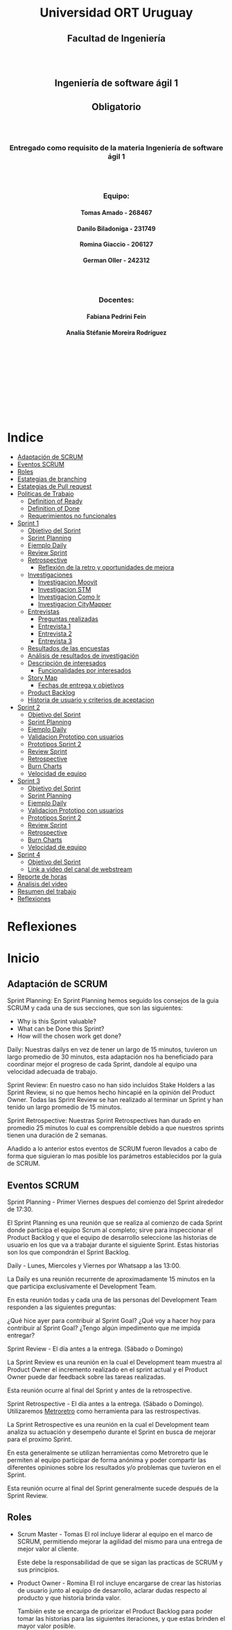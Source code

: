 <div style="text-align:center;padding:10rem 0 10rem;">
    <h1 style="border:none">Universidad ORT Uruguay</h1>
    <h2 style="border:none">Facultad de Ingeniería</h2>
    <div style="padding:1rem"></div>
    <h2 style="border:none">Ingeniería de software ágil 1</h2>
    <h2 style="border:none">Obligatorio</h2>
    <div style="padding:1rem"></div>
    <h3 style="border:none">Entregado como requisito de la materia Ingeniería de software ágil 1</h3>
    <div style="padding:1rem"></div>
    <h3 style="border:none">Equipo:</h3>
    <h4 style="border:none">Tomas Amado - 268467</h4>
    <h4 style="border:none">Danilo Biladoniga - 231749</h4>
    <h4 style="border:none">Romina Giaccio - 206127</h4>
    <h4 style="border:none">German Oller - 242312</h4>
    <div style="padding:1rem"></div>
    <h3 style="border:none;">Docentes:</h3>
    <h4 style="border:none;">Fabiana Pedrini Fein</h4>
    <h4 style="border:none;">Analía Stéfanie Moreira Rodríguez</h4>
</div>

# Indice

* [Adaptación de SCRUM](#adaptación-de-scrum)
* [Eventos SCRUM](#eventos-scrum)
* [Roles](#roles)
* [Estategias de branching](#estategias-de-branching)
* [Estategias de Pull request](#estategias-de-pull-request)
* [Politicas de Trabajo](#politicas-de-trabajo)
  * [Definition of Ready](#definition-of-ready)
  * [Definition of Done](#definition-of-done)
  * [Requerimientos no funcionales](#requerimientos-no-funcionales)
* [Sprint 1](#sprint-1)
  * [Objetivo del Sprint](#objetivo-del-sprint-1)
  * [Sprint Planning](#planning-sprint-1)
  * [Ejemplo Daily](#ejemplo-daily-sprint-1)
  * [Review Sprint](#review-sprint-1)
  * [Retrospective](#retrospective-sprint-1)
    * [Reflexión de la retro y oportunidades de mejora](#reflexión-de-la-retro-y-oportunidades-de-mejora)
  * [Investigaciones](#investigaciones)
    * [Investigacion Moovit](#investigacion-moovit)
    * [Investigacion STM](#investigacion-stm)
    * [Investigacion Como Ir](#investigacion-como-ir)
    * [Investigacion CityMapper](#investigacion-citymapper)
  * [Entrevistas](#entrevistas)
    * [Preguntas realizadas](#preguntas-realizadas)
    * [Entrevista 1](#entrevista-1)
    * [Entrevista 2](#entrevista-2)
    * [Entrevista 3](#entrevista-3)
  * [Resultados de las encuestas](#resultados-de-las-encuestas)
  * [Análisis de resultados de investigación](#análisis-de-resultados-de-investigación)
  * [Descripción de interesados](#descripción-de-interesados)
    * [Funcionalidades por interesados](#funcionalidad-por-interesado)
  * [Story Map](#story-map-sprint-1)
    * [Fechas de entrega y objetivos](#fechas-de-entrega-y-objetivos)
  * [Product Backlog](#product-backlog)
  * [Historia de usuario y criterios de aceptacion](#historia-de-usuario-y-criterios-de-aceptacion)
* [Sprint 2](#sprint-2)
  * [Objetivo del Sprint](#objetivo-del-sprint-2)
  * [Sprint Planning](#planning-sprint-2)
  * [Ejemplo Daily](#ejemplo-daily-sprint-2)
  * [Validacion Prototipo con usuarios](#validacion-prototipo-con-usuarios)
  * [Prototipos Sprint 2](#prototipos-sprint-2)
  * [Review Sprint](#review-sprint-2)
  * [Retrospective](#retrospective-sprint-2)
  * [Burn Charts](#burn-charts)
  * [Velocidad de equipo](#velocidad-de-equipo)
* [Sprint 3](#sprint-3)
  * [Objetivo del Sprint](#objetivo-del-sprint-3)
  * [Sprint Planning](#planning-sprint-3)
  * [Ejemplo Daily](#ejemplo-daily-sprint-3)
  * [Validacion Prototipo con usuarios](#validacion-prototipo-con-usuarios-sprint-3)
  * [Prototipos Sprint 2](#prototipos-sprint-3)
  * [Review Sprint](#review-sprint-3)
  * [Retrospective](#retrospective-sprint-3)
  * [Burn Charts](#burn-charts-sprint-3)
  * [Velocidad de equipo](#velocidad-de-equipo-sprint-3)
* [Sprint 4](#sprint-4)
  * [Objetivo del Sprint](#objetivo-del-sprint-4)
  * [Link a video del canal de webstream](#link-a-video-del-canal-de-webstream)
* [Reporte de horas](#reporte-de-horas)
* [Analisis del video](#analisis-del-video)
* [Resumen del trabajo](#resumen-del-trabajo)
* [Reflexiones](#reflexiones)


# Reflexiones 

# Inicio

## Adaptación de SCRUM 

Sprint Planning:
En Sprint Planning hemos seguido los consejos de la guia SCRUM y cada una de sus secciones, que son las siguientes: 
 - Why is this Sprint valuable?
 - What can be Done this Sprint?
 - How will the chosen work get done?

Daily:
Nuestras dailys en vez de tener un largo de 15 minutos, tuvieron un largo promedio de 30 minutos, esta adaptación nos ha beneficiado para coordinar mejor el progreso de cada Sprint, dandole al equipo una velocidad adecuada de trabajo.

Sprint Review:
En nuestro caso no han sido incluidos Stake Holders a las Sprint Review, si no que hemos hecho hincapié en la opinión del Product Owner. 
Todas las Sprint Review se han realizado al terminar un Sprint y han tenido un largo promedio de 15 minutos.

Sprint Retrospective:
Nuestras Sprint Retrospectives han durado en promedio 25 minutos lo cual es comprensible debido a que nuestros sprints tienen una duración de 2 semanas. 

Añadido a lo anterior estos eventos de SCRUM fueron llevados a cabo de forma que siguieran lo mas posible los parámetros establecidos por la guía de SCRUM. 


## Eventos SCRUM

Sprint Planning - Primer Viernes despues del comienzo del Sprint alrededor de 17:30.

El Sprint Planning es una reunión que se realiza al comienzo de cada Sprint donde participa
el equipo Scrum al completo; sirve para inspeccionar el Product Backlog y que el equipo de 
desarrollo seleccione las historias de usuario en los que va a trabajar durante el siguiente Sprint.
Estas historias son los que compondrán el Sprint Backlog.

Daily - Lunes, Miercoles y Viernes por Whatsapp a las 13:00.

La Daily es una reunión recurrente de aproximadamente 15 minutos en la que participa exclusivamente el Development Team.

En esta reunión todas y cada una de las personas del Development Team responden a las siguientes preguntas:

¿Qué hice ayer para contribuir al Sprint Goal?
¿Qué voy a hacer hoy para contribuir al Sprint Goal?
¿Tengo algún impedimento que me impida entregar?

Sprint Review - El día antes a la entrega. (Sábado o Domingo)

La Sprint Review es una reunión en la cual el Development team muestra al Product Owner el incremento realizado en el sprint actual
y el Product Owner puede dar feedback sobre las tareas realizadas.

Esta reunión ocurre al final del Sprint y antes de la retrospective.

Sprint Retrospective - El día antes a la entrega. (Sábado o Domingo).
Utilizaremos [Metroretro](https://metroretro.io/) como herramienta para las restrospectivas.

La Sprint Retrospective es una reunión en la cual el Development team analiza su actuación y desempeño durante el Sprint
en busca de mejorar para el proximo Sprint. 

En esta generalmente se utilizan herramientas como Metroretro que le permiten al equipo participar de forma anónima
y poder compartir las diferentes opiniones sobre los resultados y/o problemas que tuvieron en el Sprint.

Esta reunión ocurre al final del Sprint generalmente sucede después de la Sprint Review.

## Roles

- Scrum Master - Tomas
    El rol incluye liderar al equipo en el marco de SCRUM, 
    permitiendo mejorar la agilidad del mismo para una entrega de mejor valor al cliente.

    Este debe la responsabilidad de que se sigan las practicas de SCRUM y sus principios.

- Product Owner - Romina
    El rol incluye encargarse de crear las historias de usuario junto al equipo de desarrollo,
    aclarar dudas respecto al producto y que historia brinda valor.

    También este se encarga de priorizar el Product Backlog para poder tomar las historias para
    las siguientes iteraciones, y que estas brinden el mayor valor posible.

    También se encarga, no unicamente, de validar que estas historias esten completas y que el
    objetivo del sprint se haya cumplido, esto sucede en la Sprint Review.

- Development Team - Todos
    Encargados de toda la parte que sea desarrollo y asimismo también participaran de los eventos
    de SCRUM.

## Estategias de branching

Utilizaremos GitFlow como estrategia de branching con un leve cambio, agregamos un nuevo tipo de rama llamada <strong>bug/X</strong> para diferenciar los bugs de los hotfixes.

- Main - Rama principal.

- Dev - Rama de desarollo. Esta sera la rama donde se mergeara los cambios realizados para cada iteracion.

- feature/X - Feature sobre historia X a desarollar.

- hotfix/X - Hotfix sobre historia X ya desarollada.

- bug/X - Fix de bug sobre historia X.

- document/X - Documentación nueva/modificada.

![Git Graph](Sprint1/assets/gitGraph.png)

## Estategias de Pull request

Seguiremos la siguiente estrategia para los pull requests, y al final de cada sprint se creara un pull request de <strong>dev</strong> a <strong>main</strong> para pushear los cambios realizados sobre la iteración.

- feature/X - Feature sobre historia X a desarrollar.

- hotfix/X - Hotfix sobre historia X ya desarrollada.

- bug/X - Fix de bug sobre historia X.

- document/X - Documentación actualizada.

## Politicas de Trabajo

### Definition of Ready

Consideraremos que una Historia de Usuario estará lista para desarrollarese cuando cumpla con las siguientes consideraciones:

- La misma este bien definida.

- Criterios de aceptación definidos.

- La persona encargada de trabajar en la misma debe estar asignada.

Además de esto debe cumplir con el criterio INVEST: Independiente, Negociable, Valiosa, Estimable, Corta (Short) y Testeable.

Es decir, para que una Historia de Usuario sera incluida en el siguiente Sprint por el equipo de desarrollo debe presentar las siguientes características:

- Independiente: no tendrá dependencias con otras historias que pudieran impedir su desarrollo. Por tanto, si para que la funcionalidad A sea posible es necesario tener la B, entonces la historia A no es independiente.

- Negociable: debe permitir espacio para la discusión con el Product Owner.

- Valiosa: debe aportar valor al cliente. Cumpliendo este criterio evitas desarrollar algo inútil.

- Estimable: puede ser estimada por el DevTeam (en tamaño relativo, en puntos de historia, etc).

- Corta: debe poder terminarse durante el Sprint. Si se encuentra una Historia demasiado grande, eso exige al Product Owner que la subdivida en varias Historias más pequeñas.

- Testeable: la Historia en su descripción debe contar con la información suficiente como para poder ser probada.

### Definition of Done

Consideraremos que una Historia de Usuario estará terminada cuando cumpla con las siguientes caracteristicas:

- Existencia de prototipo sobre la Historia de Usuario.

- Se debe cumplir con el requerimiento funcional del negocio y criterios de aceptación.

- No deben existir defectos conocidos.

- Debe estar integrada con el resto del prototipo.

- Review sobre los cambios realizados por al menos 2 reviewers.

- Documentacion actualizada sobre los cambios realizados.

- Se debe seguir cumpliendo con los requerimientos no funcionales

### Requerimientos no funcionales

- Seguridad: El sistema debe ser seguro, es decir, no debe permitir que un usuario no autorizado pueda acceder a la información del sistema.

- Usabilidad: El sistema debe ser fácil de usar, es decir, debe ser intuitivo y fácil de aprender.

- Performance: El sistema debe poder manejar grandes cantidades de usuarios sin haber ninguna desgradación en la velocidad de la aplicación.

- Compatibilidad: El sistema debe ser compatible para sistemas operativos iOS y Android.

# Sprint 1

## Objetivo del Sprint

Identificar el problema y definir una solucion al mismo.

## Planning Sprint 1

Definimos que tareas teniamos que hacer, entrevistas, encuestas, etc. Nos dividimos algunas tareas.
Definimos el marco de SCRUM y que eventos y roles vamos a seguir y/o tomar.

## Ejemplo Daily Sprint 1

Investigue sobre Moovit, pros, cons, requisitos, me junte con Romi para ver un poco como empezar el backlog pero no empezamos aun a definirlo.

[Dailies Sprint 1](Sprint1/Dailies.md)

## Review Sprint 1

Nos juntamos con el Product Owner para hacer la review.

En esta meeting revisamos el backlog con el PO y fuimos historia a historia hablando de cada una y discutiendo si estabamos de acuerdo entre todos, preguntando (Dev team) al PO sobre las historias para mas claridad sobre cada una.

Obtuvimos feedback y se agregaron nuevas historias de usuario que faltaban, entre ellas descargar el mapa y pago de boletos desde la app.


## Retrospective Sprint 1

Utilizamos metroretro para hacer la retrospective.

![Retrospective](Sprint1/assets/retro1.png)

<hr>

### Reflexión de la retro y oportunidades de mejora
  Durante la retrospectiva los resultados demostraron que el equipo estuvo de acuerdo en que la principal problemática presentada fue la falta de tiempo, se consideró la causa que produjo este problema y las reflexiones a partir de esto fueron las siguientes:

  * La falta de tiempo está ligada a que somos un grupo de 4 personas que trabajan y estudian, lo cual no es algo que se pueda modificar, se consideraron como factores sobre los que no se puede actuar. 
  * La falta de tiempo también está ligada a la organización de las diferentes tareas de los integrantes del equipo.

	En esta segunda instancia para resolver estas problemáticas se planteó como mejora separar el trabajo de forma de que cada integrante tenga al menos una tarea en la que pueda avanzar en paralelo con respecto al resto del equipo, lo cual hace más posible que cada integrante pueda acomodar este trabajo a su horario personal. 
  Otra solución propuesta es que las reuniones a las que puedan asistir todos los integrantes del equipo se enfoquen en aquellas actividades que los requieren a todos, realizando más reuniones de una duración menor, 1 hora como máximo.

  Por otra parte, se analizaron aspectos positivos del equipo, como el apoyo entre los integrantes, la sincronía de pensamiento y compromiso en la participación de cada instancia.
  

# Investigaciones
## Investigacion Moovit

### Cumple con los requisitos

- Tiene notificaciones
- No cuenta con login ni registro de usuarios
- Cuenta con busqueda pero no tiene filtros.
- Cuenta con mapa en vez de listado, de estaciones cercanas al usuario pero no dice cantidad de usuarios en la linea, solamente recorrido, hora de salida y llegada a destino.
- Posee historial de lineas recientemente usadas o vistas.
- Posee modo viaje.
- Se puede compartir los viajes con otros usuarios.

### Pros

- Usa localizacion en tiempo real.
- Se puede setear donde queda el domicilio del usuario.
- Se puede marcar como favoritas las lineas de bus que el usuario desee.
- Se puede reportar varias cosas:
  - La linea estaba llena y no se pudo subir.
  - La data de la aplicacion era incorrecta.
  - Estado del servicio.
- Se puede pedir un Uber desde la app.
- Se puede buscar por calle a donde se quiera ir, y la app sugiere lineas para llegar al destino.
- Posee modo oscuro y modo claro.
- La informacion es clara y concisa.
- La interfaz es comoda de usar y se entiende.
- Posee mapa lo cual ayuda a visualizar donde se encuentra el usuario y donde esta el destino.

### Cons

- Tiene ads requiere de version premium para poder removerlos.
- Al usar geolocalizacion puede que consuma mucha bateria y datos.
- No cuenta con mas informacion sobre el historial del usuario
- No se puede descargar como PDF los datos.
- No cuenta con traqueo de precios de las lineas.
- La lista de recientes indica todos los lugares que se propusieron como puntos de destino/origen/favoritos sin importar si se llavo a cabo el viaje.

### Observaciones

- Muy facil de usar.
- Intuitiva y facil de navegar
- Buen diseño

# Investigacion: STM

### Cumple con los requisitos

- No cuenta con: login, registro de usuarios o contrasenias
- Cuenta con filtros pero son solo de ida/vuelta y tipo de dias
- No contiene historial de viajes (Solo de omnibus tomados, como un filtro)
- No cuenta con modo viaje
- Se puede compartir el viaje en forma de screenshots y mediante otras aplicaciones de mensajeria instantanea mas utilizadas
- Esta disponible para android desde la aplicacion de PlayStore
- No cuenta con informacion de la cantidad de pasajeros en los vehiculos
- No cuenta con notificaciones del viaje

### Pros

- La primera vez que se abre la aplicacion contiene un pequeño tutorial.
- Se puede compartir como vinculo y por las principales aplicaciones de mensajeria.
- Muestra en el mapa ubicaciones de locales para descargar la tarjeta stm.
- Permite ver el saldo de la tarjeta (login en saldos y beneficios)
- Cuenta con bandeja de notificaciones donde se pueden avisos de horarios especiales, cambios de frecuencias, nuevas condiciones al presentar documentos para tarjetas especiales, desvios, lineas especiales, vigencia de boletos, etc.
- Se pueden deshabilitar las notificaciones
- Permite visualizar recorridos
- Permite enviar screenshots
- Permite configurar la primera patalla al iniciar la aplicacion
- Permite eliminar la publicidad
- Permite agregar paradas y muestra los horarios de omnibus que pasan por la misma
- Contiene informacion sobre posibles trasbordos (no muy detallado)
- Contiene una lista de lugares de interes (limitada pero complementaria a la lista de lugares favoritos)

### Cons

- El boton de seleccionar ida y vuelta no es intuitivo, podria parecer que solo se tiene una opcion.
- La informacion parece que se muestra en una pantalla gigante, no tiene indicaciones sobre como ver el contenido completo.
- No cuenta con la opcion para descargar como pdf o archivo de imagen.
- Para aplicar el tema dark, es necesario reiniciar la aplicacion
- Tiene una busqueda de lugares de interes pero estos son fijos (no puedes consultar lugares por nombre que no esten en el listado, si por esquina o numero)
- Indica tiempo de llegada al destino pero en una ventana que dura unos segundos abierta.
- La lista de recientes indica todos los lugares que se propusieron como puntos de destino/origen/favoritos sin importar si se llavo a cabo el viaje.

### Observaciones

- En general resulta poco intuitiva.
- Existen pantallas a las que es dificil retornar.
- Permite guardar las paradas que utiliza el usuario, si bien no es muy intuitiva, podria ser una buena opcion para una persona mayor que frecuenta siempre las mismas ubicaciones, si solo utiliza esta funcionalidad.
- Falta de funcionalidades importantes (seguimiento de viaje).
- La seleccion de origen - destino es complicada.

# Investigacion Como Ir

### Cumple con los requisitos

- No permite ingresar/registrarse con un usuario, del mismo modo no permite editar tu perfil o restaurar una contraseña
- Permite filtrar los omnibus por número y horario
- Permite acceder al listado de lineas con la información de origen/destino/tiempo estimado, pero no a la cantidad de pasajeros en las mismas
- Posee un historial de viajes
- Tiene modo viaje
- Permite compartir tu viaje a otro usuario
- No posee sistema de notificaciones acerca del viaje

### Pros

- Permite registrar targeta STM
- Se pueden seleccionar las ubicaciones en un mapa o escribir el origen y destino en campos de texto
- Tiene un sistema de notificaciones acerca de los precios y de las lineas de omnibus, por ejemplo acerca de paros, cambios de rutas, etc
- Permite una sección de favoritos para guardar tus ubicaciones para futuros viajes
- Permite ver tu ubicación en todo momento en un mapa interactivo

### Cons

- La interfaz es muy poco intuitiva, al momento de seleccionar si ir en bus o a pie desaparece las dos opciones, al menos que se vaya hacia atras, pero el menu principal sigue mostrando lo mismo
- No informa sobre los horarios de llegada de los omnibus
- No se permiten guardar los viajes hechos previamente, solo las ubicaciones

### Observaciones

# Investigacion: CityMapper

### Cumple con los requisitos

- Cuenta con login, inicio de sesión y contraseñas.
- Cuenta con filtros.
- No contiene historial de viajes (Solo de omnibus tomados, como un filtro)
- Cuenta con modo viaje
- Se puede compartir el viaje en forma de screenshots y mediante otras aplicaciones de mensajeria instantanea mas utilizadas
- Esta disponible para android desde la aplicacion de PlayStore
- No cuenta con informacion de la cantidad de pasajeros en los vehiculos
- Cuenta con notificaciones del viaje

### Pros

- La primera vez que se abre la ni siquiera requiere tutorial porque es muy intuitiva.
- Es internacionalmente conocida.
- Esta muy optimizada, corre sin trancazos y con muy linda interfaz gráfica.
- Se puede compartir como vinculo y por las principales aplicaciones de mensajeria.
- Muestra en el mapa ubicaciones de interes y lugares de gran concurrencia
- Se pueden deshabilitar las notificaciones
- Permite visualizar recorridos
- Permite enviar screenshots
- Permite configurar la primera patalla al iniciar la aplicacion
- Permite eliminar la publicidad (opcion paga).
- Contiene una lista de lugares de interes (limitada pero complementaria a la lista de lugares favoritos)
- Permite ver opciones para varios medios de transporte como tren, metro bus, bicicleta, caminata, MetroBus, etc.
- Permite guardar la ubicacion de un hogar para acceder a rutas facilmente. Tambien permit agregar la ubicacion del trabajo y otros sitios de gran relevancia.
- Permite monitorear el ahorro de CO2, calorias quemadas y el dinero ahorrado.

### Cons

- La opcion de pago es muy costosa.
- No tiene nocion de rutas peligrosas.
- Todavia no llego al mercado nacional.
- No cuenta con la opcion para descargar como pdf o archivo de imagen.
- No tiene tema dark.

### Observaciones

- Es muy intuitiva.
- Es rapida.
- Es facil aprender a usarla y hacerse un usuario.
- De presentarse al mercado nacional va a ser un competidor voraz.

# Entrevistas

### Preguntas realizadas
- 1 ¿Conoces alguna aplicación para viajar en ómnibus?
- 2 ¿Usas alguna aplicación para ver tu viaje en ómnibus? 
- 3 ¿Qué ventajas ves en esta?
- 4 ¿Qué desventajas ves en esta?
- 5 ¿Cuales son las funcionalidades más importantes que debería tener
- 6 ¿Te gustaría poder iniciar sesión con google o permanecer anónimo?
- 7 ¿Le gustaría que la aplicación permitiera compartir la ubicación de su viaje en tiempo real?
- 8 ¿Le gustaría que la aplicación tuviera destinos guardados/preferidos?
- 9 ¿Te interesaría que la aplicación permitiera ver en el mapa los puestos de recarga de boletos?
- 10 ¿Te interesaría poder enviar comentarios dentro de la aplicación? (Quejas, sugerencias o comentarios en general)
- 11 ¿Te interesaría que la aplicación tuviera una sección en la cual indique el 
- 12 ¿Se te dificulta el uso de las aplicaciones? ¿Cómo lo mejorarías?
- 13 ¿Te gustaría agregar algo más?

## Entrevistas realizadas

### Entrevista 1

Persona de 57 años que viaja frecuentemente en transporte público.

- 1 Si, “Yo iré”.
- 2 No, utilizo el portal www.montevideo.gub.uy
- 3 Me permite salir a tomar el bus a la hora que este pasa por mi parada, no necesito esperarlo allí, no estoy tanto en la parada en la madrugada y lo puedo ver desde mi celular.
- 4 Que a veces los ómnibus no llevan el gps prendido y no sabes cuando van a llegar o el recorrido que vienen haciendo.
- 5 Me gustaría saber cuál es el horario de salida en pantalla, que 
saber por qué parada está sin tener que agrandar el mapa.
- 6 Prefiero el anonimato.
- 7 Si, sería útil.
- 8 Si. también.
- 9 Si claro, porque a veces no tenes un local como abitab cerca, o hay locales-almacenes que no sabes que podes recargar
- 10 Si, para poder avisar en caso de fallos en el ómnibus.
- 11 Si, porque a veces no te enteras a tiempo si subió el precio de este o la limitación de las zonas para los boletos locales.
- 12 Si, pero es la que más uso. Poder poner varios filtros a la vez, ya que a medida que transcurre el día aumenta el número de ómnibus en la calle aumenta y se dificulta visualizar las rutas, pero si pongo un filtro solo me deja ver una línea a la vez.
- 13 Que te pueda predecir si desde un viaje se puede llegar a alcanzar otro ómnibus.


### Entrevista 2

Joven de 21 años que viaja en transporte publico ocasionalmente.

- 1 Conozco un par, Moovit y STM, alguna más debe haber en la vuelta
- 2 Si, uso Moovit por lo general. También probé STM pero a efectos prácticos es casi lo mismo. 
- 3 Es muy intuitiva y de conocida procedencia, literalmente todo le mundo la usa. 
- 4 Que en mi celular se tranca bastante y no puedo comprarme otro. Además, hay líneas interdepartamentales que no aparecen, y a mi que soy de Canelones me afecta bastante esto.
- 5 Mostrar todas las líneas de ómnibus disponibles y tener un GPS y un mapa para llevarte a la parada mas cercana. 
- 6 Prefiero permanecer anónimo, una sesión de Google no aporta nada en una aplicación de bondi. 
- 7 Si, mas que nada para que la familia se quede tranquila de donde esta uno.
- 8 Si, casa, trabajo y facultad.
- 9 Estaría bueno, así uno si se pierde sabe dónde cargar los boletos.
- 10 La verdad no, nunca uso esa opción en ninguna aplicación, tampoco creo que nadie se ponga a leer verdaderamente las sugerencias. 
- 11 Si, a veces el boleto aumenta de sorpresa y capaz que justo andas con poca plata. Esta bueno ahorrarse estos inconvenientes.
- 12 No, son todas bastante intuitivas. Como dije antes, se trancan mucho. Las haría más rápidas. 
- 13 Si, que las apps todas me gastan mucha batería y tengo que ir abriéndolas y cerrándolas durante el recorrido.

### Entrevista 3

Joven de 20 años que utiliza ocasionalmente el transporte publico.

- 1 Si, STM, Moovit, Comoir.
- 2 Si, Moovit.
- 3 Lineas favoritas.
- 4 No siempre tiene ubicación en tiempo real.
- 5 Todas las lineas, valor del boleto, frecuencia.
- 6 Me da lo mismo.
- 7 Si.
- 8 Si.
- 9 Si.
- 10 Si, creo que si.
- 11 Si, me encantaría.
- 12 Si, sacandole los anuncios.
- 13 No.

# Resultados de las Encuestas

![encuesta 1](Sprint1/assets/encuesta/Encuesta%201.png)

![encuesta 2](Sprint1/assets/encuesta/Encuesta%202.png)

![encuesta 3](Sprint1/assets/encuesta/Encuesta%203.png)

![encuesta 4](Sprint1/assets/encuesta/Encuesta%204.png)

![encuesta 5](Sprint1/assets/encuesta/Encuesta%205.png)

![encuesta 6](Sprint1/assets/encuesta/Encuesta%206.png)

![encuesta 7](Sprint1/assets/encuesta/Encuesta%207.png)

![encuesta 8](Sprint1/assets/encuesta/Encuesta%208.png)

![encuesta 9](Sprint1/assets/encuesta/Encuesta%209.png)

![encuesta 10](Sprint1/assets/encuesta/Encuesta%2010.png)

![encuesta 11](Sprint1/assets/encuesta/Encuesta%2011.png)

![encuesta 12](Sprint1/assets/encuesta/Encuesta%2012.png)

![encuesta 13](Sprint1/assets/encuesta/Encuesta%2013.png)

![encuesta 14](Sprint1/assets/encuesta/Encuesta%2014.jpeg)

# Análisis de resultados de investigación

## Los principales resultados obtenidos en las investigaciones realizadas fueron:

* Las personas que respondieron las encuestas que más suelen utilizar este tipo de aplicaciones se encuentran entre los 19 y 30 años. Siendo seguidos en menor proporción tanto por las edades entre 31 y 40 años como por los mayores de 51 años, además en la entrevista realizada se dejó ver que existen personas de edad avanzada que suelen usar estas aplicaciones. Por esta razón nos centramos en estos rangos de edades como público objetivo.
* La gran mayoría de los encuestados utilizó en el pasado, usa ocasionalmente o muy seguido una aplicación de transporte público. Las aplicaciones STM y Moovit son unas de las más conocidas. De estas obtenemos gran referencia para nuestra propia aplicación como, por ejemplo:  
  -  STM :
    - Muestra en el mapa ubicaciones de locales para descargar la tarjeta STM
    - Permite ver el saldo de la tarjeta (Loguin en saldos y beneficios)
    - Cuenta con bandeja de notificaciones donde se pueden avisos de horarios especiales
    - Se pueden deshabilitar las notificaciones
  - MOOVIT:
    - Se puede reportar varias
    - Posee mapa lo cual ayuda a visualizar donde se encuentra el usuario y donde esta el destino.
    - Intuitiva y fácil de navegar
* Cerca de un cuarto de los encuestados afirmó presentar dificultades en el manejo de una aplicación de esta índole, además el entrevistado de mayor edad confirmo estas dificultades. Por lo cual trataremos de que nuestro diseño sea lo más intuitivo posible.
* Más del 60% de los encuestados les gustaría tener la posibilidad de utilizar la aplicación de forma anónima y más del 40% de los encuestados les gustaría tener la posibilidad de utilizar la aplicación iniciando sesión con su cuenta de google. Por lo tanto, se agregaron estas posibilidades.
* La mayor parte de los encuestados y todos los entrevistados consideraron que las funcionalidades de compartir la ubicación de su viaje en tiempo real, así como tener destinos favoritos son funcionalidades útiles, además es un pro encontrado en la mayor parte de las apps investigadas. Por lo cual estas dos funcionalidades se agregaron.
* La sección para ver precios de boletos, así como la funcionalidad de ver puestos de recarga en el mapa fueron mayoritariamente aceptadas por los encuestados y entrevistados. Se agrego la posibilidad de realizar estas actividades dentro de la aplicación.
* La funcionalidad de recarga de boletos dentro de la aplicación fue mayoritariamente aceptada por los encuestados, sumado a que algunos encuestados añadieron la necesidad de tener tarjetas de pago dentro de la aplicación para poder cargar boletos desde allí nos llevó a contemplar esta opción dentro de las funcionalidades de nuestra aplicación.
* Sobre las notificaciones, más del 90% de los encuestados desea tener la posibilidad de realizar ajustes sobre las mismas, además como indican que le molestan los anuncios esta funcionalidad agregaría valor.
* En la primera pantalla de la aplicación la mayor parte de los encuestados quiere visualizar la opción para realizar un nuevo viaje y la siguiente es visualizar el mapa, es por esto por lo que consideraremos estas dos opciones para el inicio de la aplicación.
* Envío de comentarios, la mayoría de los entrevistados y más del 60% de los encuestados están a favor de poder enviar comentarios o quejas dentro de la aplicación. Esto se tomará en cuenta para la implementación.

# Descripción de interesados

## Los grupos de interesados constan de:

### Jóvenes adultos y estudiantes: 
  Este grupo engloba todos los jóvenes y/o estudiantes menores de 30 años, los cuales suelen frecuentar los transportes públicos como medio de locomoción al estudio o trabajo, además suelen ser más activos y salir más seguido en toda la franja horaria del día. También se considera que son el rango que más podría utilizar la aplicación debido a su afinidad con la tecnología.
### Adultos y frecuentadores de transporte público: 
  Este grupo comparte varias de las características del grupo anterior, pero se enfoca en una edad más madura de 30 a 50 años, donde existe familiaridad con la tecnología, pero en algunos casos más restringida que en edades inferiores. Muchos adultos en esta edad tienen vehículo propio, pero nos enfocamos en aquella gran parte de la población que se transporta toda su vida en transporte público. 
### Adultos mayores: 
  Este grupo involucra a todos los mayores de 51 años capaces de manejar una aplicación básica, este grupo es más reducido debido a que a mayor edad existe una menor afinidad con la tecnología. Existen personas que cuentan con beneficios para viajar en transporte público y los frecuentan, involucrando también a antiguos conductores que debido a su edad o por alguna incapacidad prefieren este tipo de transporte. Es posible que estas personas prefieren tener todo lo referido a su viaje en una sola aplicación y no buscar en internet u otras aplicaciones y sin duda se verían beneficiados al tener opciones offline. 

# Funcionalidad por interesado

* Las funcionalidades que interesan a todas las edades son:
  * Notificación sobre desvíos
  * Activar y desactivar las notificaciones
  * Notificaciones sobre retrasos en la línea
  *	Notificación sobre línea por llegar a destino
  *	Historias de los últimos viajes
  *	Listado de las líneas más cercanas al usuario con información
  *	Buscar línea de ómnibus utilizando filtros
  *	Restaurar contraseñas
  *	Listado de las líneas más cercanas al usuario con información
  *	Buscar línea de ómnibus utilizando filtros
  *	Guardado de destinos
  *	Modo viaje
  *	Tracking de precio de boletos
  *	Configurar cantidad de notificaciones a recibir.

* Las funcionalidades que interesan a sujetos de entre menores y 30 años (Jóvenes adultos y estudiantes) son:
  *	Configurar medio para recibir las notificaciones
  *	Notificación sobre línea perdida
  *	Notificación sobre línea por llegar a parada
  *	Notificación sobre problemas en la línea
  *	Comentarios y reportes
  *	Compartir viaje con otro usuario
  *	Editar usuario
  *	Registro de cuenta 
  *	Inicio de sesión
  *	Recargar boletos desde la app.

* Las funcionalidades que involucran a sujetos de entre 30 y 50 años (Adultos y frecuentadores de transporte público) son:
  *	Notificación sobre línea perdida
  *	Descarga mapa de viaje
  *	Notificaciones sobre tiempo de espera sobre la línea
  *	Notificación sobre problemas en la línea
  *	Notificación sobre desvíos
  *	Comentarios y reportes
  *	Editar usuario
  *	Registro de cuenta 
  *	Inicio de sesión
  *	Recargar boletos desde la app.

* Las funcionalidades que interesan a sujetos mayores de 51 años (Adultos mayores) son:
  *	Descarga mapa de viaje.
  *	Configurar sonido y volumen de las notificaciones.
  *	Notificación sobre línea por llegar a parada.
  *	Notificación sobre problemas en la línea.
  *	Tracking de precio de boletos.
  *	Sección de tarjetas especiales.
  *	Mapa para recarga de boletos y puestos STM.


# Story Map Sprint 1

[Story Map](https://miro.com/app/board/uXjVPP7CXlM=/?share_link_id=835092374517)

![Story Map Image](Sprint1/assets/Story%20Map.png)

### Fechas de entregas y objetivos

- 1er Sprint: 7 de Octubre

- 2do Sprint: 21 de Octubre

Con este sprint se busca tener una aplicación funcional con las funcionalidades básicas de la aplicación, como el registro de usuarios, inicio de sesión, selección de lineas, barra de navegación, entre otras.

- 3er Sprint: 11 de Noviembre

En este sprint se busca incrementar la funcionalidad de la aplicación, agregando funcionalidades como la notificación de desvíos, problemas en la línea, compartir viaje en distintos medios de comunicación, sección de soporte/comentarios, regarga de boletos mediante la aplicación, entre otras.

- 4to Sprint: 17 de Noviembre

En este sprint se busca priorizar algunas funcionalidades extra para mejorar la experiencia de usuario como, por ejemplo, la posiblidad de editar la foto de perfil y cancelar el viaje actual.

# Product Backlog

Priorizado de 1 a 4

![product backlog stories](Sprint1/assets/backlog.PNG)

![product backlog epics](Sprint1/assets/backlogEpics.PNG)


# Historia de Usuario y Criterios de Aceptacion

### Ejemplo:

![ejemplo user story](Sprint1/assets/userStory.png)

# Sprint 2

## Objetivo del Sprint 2

Prototipado de diseños iniciales, para que el usuario pueda iniciar sesión en la aplicación.

## Planning Sprint 2

Tuvimos una meeting que duro alreadedor de 2:30 horas donde estuvimos hablando con Romi (Product owner)
con la cual decididimos cuales tareas eran las que aportaban mas valor, también creamos nuevas historias del feedback que
recibimos.
Luego sobre este set inicial de historias utilizamos Planning Poker para estimar las historias.

Para el Poker utilizamos https://www.scrumpoker-online.org.

Finalmente, dividimos las tareas entre el development team.

![Sprint Backlog](Sprint2/assets/sprintBacklog.png)

## Ejemplo Daily Sprint 2

Reflexión de la retro y oportunidades de mejora, descripción más detallada de los interesados, corrección del story map.
Tengo planeado terminar de documentar el análisis de resultado de entrevista, encuesta y funcionalidad por interesado. Tenia dudas sobre algunos análisis que habíamos realizado previamente para documentarlos correctamente pero se resolvieron en la daily.

[Dailies Sprint 2](Sprint2/Dailies.md)

## Validacion Prototipo con usuarios

### Contexto de las pruebas

Las pruebas se realizaron bajo el siguiente contexto:
- El usuario sabía que se trataba de un prototipo, que alunas funcionalidades no estaban implementadas y que por ejemplo no se pueden editar los textos de las casillas por el momento.
- Se probo en dispositivos soportados por la aplicación, aquellos que tienen formato Android Large.

### REVISIÓN 1: 27 años

- Flujo realizado por la persona:

La persona ingresó a la aplicación registrando, luego inicia sesión, en el mapa intenta seleccionar origen y destino, ve la pantalla del mapa, lo mueve, selecciona el botón de centrarse en la ubicación actual, se dirige a los botones en la parte inferior, empieza por el botón más a la izquierda pasando por todas las funcionalidades hasta el botón más a la derecha, vuelve al primer botón y examina el contenido y le da al botón editar, allí hace tap en las opciones de edición, al llegar a la fecha se despliega el calendario y e intenta seleccionar una fecha, debe realizar scroll para guardar los cambios. pasa al botón del centro donde se encuentra el mapa, realiza doble clic en el mapa, pasa al botón de perfil y selecciona cerrar sesión, selecciona el botón de iniciar sesión con google y termina la prueba.
 
- ¿Qué funcionalidades entiende que realiza? 

RE: “Tenés la opción de registrarse, iniciar sesión con usuario y sin usuario, podes ver un mapa con tu ubicación y seleccionar una línea de ómnibus, tenés una ventana para ver tu perfil y actualizarlo, además podés cerrar la sesión.”

- ¿Le parece que se cumplen? 

* Inicio de sesión, tanto en modalidad anónima como por google e iCloud y la funcionalidad de cerrar la sesión (Considera que se cumple)
* Permitir registrarse en la aplicación / crearse una cuenta que no sea con el correo de google (Considera que se cumple)
* Edición del perfil del usuario y sus datos (Considera que se cumple)
* Presentar la opción de un mapa con la ubicación actual del usuario y un vistazo de cómo se realizará la consulta para iniciar viajes ingresando origen y destino (Considera que se cumple, pero falta mejorar, como poder ingresar diferentes destinos)
* Mostrar la navegación que tendrá la app a todas las ventanas de la aplicación (Considera que se cumple)

- ¿Qué opina de los colores seleccionados, le pareció agradable a la vista? 

RE: “Los colores me parecen acertados, se ve tranquilo, se ven los textos y los iconos.”

- ¿Cómo le resultó la navegación? (registrar respuestas)

RE: “Siento que se entiende, me gusta que los botones no tengan texto, los iconos elegidos están bien, no se ve como la pantalla muy saturada. Se parece a aplicaciones que he utilizado antes.”

- ¿Tiene algo para comentar/agregar? (registrar respuestas)

RE: “Entiendo que este es un prototipo y no están todas las funcionalidades, las que están me parece que cumplen, pero después me interesaría ver más interacción, poder escribir mi nombre y apellido, poder ver el tiempo que me queda para tomar el bus de la línea que seleccione y en qué parada hacerlo.”

### REVISIÓN 2: 50 años

- Flujo realizado por la persona:

La persona inicia la aplicación ingresado con usuario anónimo, se le presenta el mapa centrado en su ubicación, selecciona el botón de modo viaje, al estar sin implementar regresa al botón de en medio, selecciona el icono de centrado en la ubicación realizando doble clic, intenta iniciar un viaje en la opción que se encuentra en la lupa en la parte superior de la ventana, aparece su viaje en pantalla y se desplaza por el siguiendo la trayectoria marcada, selecciona el botón de comentarios y luego pasa al botón de configuraciones, por ultimo selecciona el primer botón e intenta editar su perfil terminando la prueba.
 
- ¿Qué funcionalidades entiende que realiza? (registrar respuestas)

RE: “Podes ver en el mapa donde estas y armar un viaje con punto de partida y fin, podes tener datos, además tenés la opción de tener una cuenta.”

- ¿Le parece que se cumplen? (registrar respuestas)

* Inicio de sesión, tanto en modalidad anónima como por google e iCloud y la funcionalidad de cerrar la sesión (No lo probo)
* Permitir registrarse en la aplicación / crearse una cuenta que no sea con el correo de google (Considera que se cumple)
* Edición del perfil del usuario y sus datos (Considera que se cumple)
* Presentar la opción de un mapa con la ubicación actual del usuario y un vistazo de cómo se realizará la consulta para iniciar viajes ingresando origen y destino (Considera que se cumple)
* Mostrar la navegación que tendrá la app a todas las ventanas de la aplicación (Considera que se cumple)

- ¿Qué opina de los colores seleccionados, le pareció agradable a la vista?

RE: “Está lindo, me parece que los colores pegan bien y no son muy fuertes.”

- ¿Cómo le resultó la navegación? 

RE: “Entendí bastante bien, pero me faltaría algún texto para saber en que ventana estoy o que me marque con color.”

- ¿Tiene algo para comentar/agregar? 

RE: “No entendí mucho como se dónde están las paradas, me aparecieron datos de cuenta aunque entre de forma anónima, aparte de eso me gusta, si bien pienso que le falta texto, esta bueno que no sea mucho así las personas como yo que vemos menos podemos usarla sin tanto problema.”

### REVISIÓN 3: 20 años

- Flujo realizado por la persona:

La persona ingresó a la aplicación registrando al finalizar el registro se logeo, donde llego al mapa intento ir a configuraciones donde desactivo las notificaciones. Luego volvio al mapa, donde intento mover el mapa y volver a centrarlo. Comento que el mapa no se veia bien en cuanto a la resolución. Intento editar el usuario, no pudo cambiar la fecha. Pudo cerrar sesion y iniciar nuevamente. Al ir al mapa estuvo problemas al intentar iniciar un viaje, pero luego pudo iniciar el viaje correctamente. Bajo el mapa y finalmente fue a modo viaje donde noto que la pagina estaba vacia.
 
- ¿Qué funcionalidades entiende que realiza? 

RE: “Pude iniciar sesión, iniciar un viaje, cambiar la configuración de notificaciones, ver el mapa con la ubicación actual. También se puede editar el perfil de usuario y cerrar la sesión.”

- ¿Le parece que se cumplen? 

* Inicio de sesión tanto como por Google, iCloud y Usuario y Email, la funcionalidad se cumple. (Considera que se cumple, pero no noto la funcionalidad de anónimo)
* Permitir registrarse en la aplicación / crearse una cuenta que no sea con el correo de google (Considera que se cumple)
* Edición del perfil del usuario y sus datos (Considera que se cumple)
* Presentar la opción de un mapa con la ubicación actual del usuario y un vistazo de cómo se realizará la consulta para iniciar viajes ingresando origen y destino (Considera que se cumple parcialmente, tuvo problemas al elegir el origen y destino, y comentó que el mapa se ve mal)
* Mostrar la navegación que tendrá la app a todas las ventanas de la aplicación (Considera que se cumple)

- ¿Qué opina de los colores seleccionados, le pareció agradable a la vista? 

RE: “Los colores me parecen correctos, le dan una imagen minimalista a la aplicación”

- ¿Cómo le resultó la navegación? (registrar respuestas)

RE: “Sintió que algunas cosas estaban medio escondidas, y que otras no se entendia como realizarlas.”

- ¿Tiene algo para comentar/agregar? (registrar respuestas)

RE: “Dado que es un prototipo, me parece que está acertado, pero me hubiese gustado que se pueda escribir en los inputs y que algunas interacciones se cumplan.”

### REVISIÓN 4: 56 años

- Flujo realizado por la persona:

La persona fue a la sección de olvidó su contraseña realizando el camino completo, luego se registro y deslogueo. Posteriormente se logeo y seleccionó distintas secciones de la barra de navegación y por último realizó el flujo de iniciar viaje, seleccionando ubicación actual y destino. También descargo el mapa y compartió el viaje.
 
- ¿Qué funcionalidades entiende que realiza? 

RE: "Recuperar contraseña, registrarse, iniciar sesión, cerrar sesión, editar perfil, ver historial de viaje, ver mapa, iniciar viaje, compartir viaje, descargar mapa."

- ¿Le parece que se cumplen? 

RE: "Si, se cumplen todas las funcionalidades."

- ¿Qué opina de los colores seleccionados, le pareció agradable a la vista?

RE: "Si, los colores son adecuados y no son para nada molestos."

- ¿Cómo le resultó la navegación? (registrar respuestas)

RE: "La navegación me parecio un poco complicada al principio, pero después de un rato me acostumbre."

- ¿Tiene algo para comentar/agregar? (registrar respuestas)

RE: "Algunas notificaciones se mostraban contra el borde de la pantalla, lo que dificultaba su lectura."

[Validacion Usuarios](Sprint2/assets/validacion%20usuario.MP4)
## Prototipos Sprint 2

### Inicio 
![PrototypeImage1](Sprint2/assets/inicio.png)

### Inicio Sesión 
![PrototypeImage2](Sprint2/assets/inicioSesion.png)

### Registro de la cuenta
![PrototypeImage3](Sprint2/assets/registroCuentaFechaOculta.png)

### Registro de la cuenta - selección de fecha
![PrototypeImage4](Sprint2/assets/registroCuenta.png)

### Perfil 
![PrototypeImage5](Sprint2/assets/perfil.png)

### Perfil - edición
![PrototypeImage6](Sprint2/assets/perfilEditado.png)

### Perfil - selección de fecha
![PrototypeImage7](Sprint2/assets/perfilEditadoFecha.png)

### Inicio Viaje
![PrototypeImage8](Sprint2/assets/inicioViaje.png)

### Inicio Viaje - selección de destino
![PrototypeImage9](Sprint2/assets/inicioViajeDestinoSeleccionado.png)

### Inicio Viaje - selección de líneas
![PrototypeImage10](Sprint2/assets/inicioViajeListadoLineas.png)

### Inicio Viaje - seleccionar origen
![PrototypeImage11](Sprint2/assets/inicioViajeSeleccionarOrigen.png)

### Inicio Viaje - descarga de mapa
![PrototypeImage12](Sprint2/assets/InicioViajeMapaDescargado.png)

### Inicio Viaje - ruta seleccionada 
![PrototypeImage13](Sprint2/assets/inicioViajeRutaMostrada.png)

### Setting  
![PrototypeImage14](Sprint2/assets/settings.png)

### Setting - lista de medios de notificación
![PrototypeImage15](Sprint2/assets/settingDropdownAbierto.png)

### Setting  - desactivar notificacion
![PrototypeImage16](Sprint2/assets/settingsNotificacionDesactivada.png)

### Setting - desactivar sonido
![PrototypeImage17](Sprint2/assets/settingSonidoDesactivado.png)

### Modo Viaje
![PrototypeImage18](Sprint2/assets/modoViaje.png)

### Comentarios
![PrototypeImage19](Sprint2/assets/comentario.png)


### Link a prototipo

[Prototipo](https://www.figma.com/proto/HmnWSlpF0ozOWEV7KaNNtx/ISA-1?node-id=1%3A13&scaling=scale-down&page-id=0%3A1&starting-point-node-id=47%3A46)
## Review Sprint 2

Nos juntamos con el Product Owner para hacer la review.

En esta meeting revisamos las historias de usuarios realizadas, nos fijamos que se hayan completado cada una y que se cumplan los criterios de aceptacion y el DoD. Hicimos una demo de los prototipos realizados en esta iteración.
Romi nos dejo su feedback de algunas cosas, como por ejemplo que el mapa se veia con poca calidad en el celular, inicio de usuario como anonimo te deja deslogearte aunque nunca iniciaste sesión y las configuraciones le falta interacciones.

Dado el feedback creamos algunas historias de usuario para la proxima iteración.

## Retrospective Sprint 2

Utilizamos metroretro para hacer la retrospective.

Action Items:

- Fijar reuniones en un horario que nos permita estar todos a tiempo (Después de las 18hs)
- Tener mas de 3 usuarios para testear
- Tener al menos 2 code reviews realizados por developer

![Retrospective](Sprint2/assets/retrospective.png)

### Burn Charts

![Burndown Chart](Sprint2/assets/burndown%20chart.png)

- Análisis:
Los burndown charts permiten visualizar rápidamente el trabajo pendiente. En el eje horizontal (eje x) se muestra el tiempo que queda para completar el proyecto en días, mientras que en el eje vertical (eje y) se muestran el esfuerzo restante necesario para completar el proyecto issues.
Vemos según el gráfico presentado que el equipo logra alcanzar los objetivos de la iteración pero no logra mantener una velocidad constante durante la iteración.

![Burnup Chart](Sprint2/assets/burnup.png)

- Análisis:
El burnup chart permite visualizar el alcance de un proyecto o iteración y el trabajo realizado hasta el momento. En el eje horizontal (eje x) se muestra el tiempo transcurrido del proyecto en días, mientras que en el eje vertical (eje y) se muestran las unidades de trabajo por story points.
Como vemos en este gráfico hasta el momento se ha completado el 42% del trabajo establecido, las implementaciones se realizaron en la segunda mitad del sprint 2, ya que inicialmente se analizó que historias de usuario implementar y se pensó en el diseño de la aplicación en general. 

### Velocidad de equipo

Como se puede ver en la foto adjunta, el equipo tuvo una velocidad de 14 puntos. Como fue la primera vez que se midio
no se tiene comparacion con sprints anteriores.

![Velocity Chart](Sprint2/assets/velocity%20chart.png)

<hr>

# Sprint 3

## Objetivo del Sprint 3

Prototipado de diseños, principalmente modo viaje y notificaciones.

## Planning Sprint 3

Tuvimos una meeting que duro alreadedor de 3:00 horas donde estuvimos hablando con Romi (Product owner)
con la cual decididimos cuales tareas eran las que aportaban mas valor, también creamos nuevas historias del feedback que
recibimos. Agregamos las fotos que faltaban y descripciones que no se encontraban o que necesitaban mejorar.

Luego sobre las historias utilizamos Planning Poker para estimar las historias. Discutimos algunas, comparando con las historias que ya
habiamos hecho en el sprint anterior, llegando asi a acuerdos sobre la estimación.

Para el Poker utilizamos https://www.scrumpoker-online.org.

Finalmente, dividimos las tareas entre el development team.

![Sprint Backlog](Sprint3/assets/sprintBacklog.png)

![Sprint Backlog 2](Sprint3/assets/sprintBacklog2.png)

## Ejemplo Daily sprint 3

Trabaje sobre prototipado en las historias asignadas. Sobre todo en modo viaje debido a que bloquea otras historias de usuario.

[Dailies Sprint 3](Sprint3/Dailies.md)

## Validacion Prototipo con usuarios Sprint 3

### Contexto de las pruebas

Las pruebas se realizaron bajo el siguiente contexto:
- El usuario sabía que se trataba de un prototipo, que alunas funcionalidades no estaban implementadas y que por ejemplo no se pueden editar los textos de las casillas por el momento.
- Se probo en dispositivos soportados por la aplicación, aquellos que tienen formato Android Large.

### REVISIÓN 1: 20 años

- Flujo realizado por la persona:

La persona ingresó a la aplicación registrando al finalizar el registro se logeo, donde llego al mapa intento ir a configuraciones donde desactivo las notificaciones. Luego volvio al mapa, donde intento mover el mapa y volver a centrarlo. Editó su usuario. Pudo cerrar sesion y iniciar nuevamente. Al ir al mapa inicio un viaje, al iniciarlo fue redirijido al modo viaje, donde noto cada parada en la ruta establecida y asimismo el destino final, el origen y la posición actual de la linea. 
Al iniciar el viaje le llego una notificacion de el tiempo de demora de la linea a su parada. Tambien noto que ahora habia un boton que centraba el mapa en la linea de bus y otro para compartir el viaje actual. Comento que el boton del bus deberia resaltar un poco más. Luego de eso intento compartir el viaje, lo cual lo pudo hacer sin problema. Al finalizar, fue a la pagina de "Mis Tarjetas" donde fue sorprendido por la información que mostabamos, indicó que esto es algo que las aplicaciones acutales no tienen y suma mucho ya que evita problemas al momento de quedarse sin boletos. Logro comprar mas boletos pero si noto que el saldo esta en pesos pero al cargar preguntaba en cantidad de boletos a cargar y que asimismo no sabia que tipo de boleto estaba cargando. Tambien noto que se puede observar los puestos de recarga cercanos. Volvio a configuraciones, donde noto que ahora existe la opcion de dejar un comentario sobre la app, el cual probo y noto que funciona muy bien. Luego, fue a su perfil y pudo observar el historial de viajes y guardar un viaje como favorito. Finalmente cerro sesion, y probó restaurar contraseña.
 
- Respecto a la version anterior nota alguna diferencia positiva? 

RE: “Definitivamente, mejoraron un monton las funcionalidades de la vez pasada y asimismo agregaron muchas nuevas que a mi parecer le suman mucho a la aplicacion, como por ejemplo el saldo actual del usuario”

- ¿Encontro algo que se pueda mejorar?

RE: "Si, hay algunas faltas ortograficas y el saldo al cargar muestra en cantidad de boletos en vez de monto."

- ¿Finalmente, como siente la aplicación en cuanto a usabilidad y curva de aprendizaje?

RE: "La verdad me parece bastante intuitiva, los iconos usados son faciles de entender. Cada seccion está bien definida. Los colores remarcan bien cada seccion e icono, y en cuanto a aprendizaje me parece que esta bastante buena y facil de usar, creo que sería una buena aplicación tanto como para jovenes como yo, como para adultos mayores."

### REVISIÓN 2: 55 años

- Flujo realizado por la persona:

La persona ingresó a la aplicación iniciado sesion directamente. Llego al mapa y comenzó un viaje, seleccionando el origen y el destino, noto que ahora se mostraba mas información sobre cada linea. Al llegar al ultimo paso noto la ruta y sus paradas asi como la ubicacion actual de la linea mas cercana a ella. Al iniciar el viaje recibio una notificacion sobre la linea proxima a llegar y su tiempo, también noto que ahora podia compartir el viaje y centrar el mapa en el bus. Fue a configuraciones donde desactivo las notificaciones y dejo un comentario sobre la aplicacion. Luego volvio al mapa, donde intento mover el mapa y volver a centrarlo y pudo notar el tiempo para llegar al destino. Editó su usuario. Pudo cerrar sesion y iniciar nuevamente, donde se dio cuenta que se podria restaurar su contraseña. Al iniciar sesion nuevamente, fue a la pagina de "Mis Tarjetas" donde fue sorprendida por la información que mostabamos, indicó que esto es algo que le interesa mucho ya que le ha pasado de olvidarse de cargar y subirse a alguna linea sin tener saldo o efectivo. Logro comprar mas boletos pero si noto que el saldo esta en pesos pero al cargar preguntaba en cantidad de boletos a cargar y que asimismo no sabia que tipo de boleto estaba cargando. Tambien noto que se puede observar los puestos de recarga cercanos. Finalmente, fue a su perfil para cerrar sesion y pudo observar el historial de viajes y guardar un viaje como favorito. Finalmente cerro sesion.
 
- Respecto a la version anterior nota alguna diferencia positiva? 

RE: “Si, mejoraron los errores de la version pasada y agregaron algunas nuevas que estan muy buenas.”

- ¿Encontro algo que se pueda mejorar?

RE: "Si, algunos botones son demasiado chicos o resaltan poco, podrian agrandarlos un poco más. La barra de navegacion no se ve bien en mi celular."

- ¿Finalmente, como siente la aplicación en cuanto a usabilidad y curva de aprendizaje?

RE: "Me parece bastante intuitiva, los iconos de cada tab son faciles de entender. Muy buenos los colores, remarcan bien cada seccion e icono. En cuanto al aprendizaje me parece que esta bastante buena, puede que al principio demore un poco en aprenderla debio a que estoy acostumbrada a Moovit, pero debido a las funcionalidades creo que me acostumbraria rapidamente."

### REVISIÓN 3: 23 años

- Flujo realizado por la persona:

El usuario realizó las siguientes acciones por pantalla:
Crear cuenta, apretó el botón de crear cuenta
En pantalla de mapa buscar una línea, movió el mapa y vio la línea de bus
Cargar boletos, ver puntos de carga, volver, comprar boletos
Configuraciones, cambiar notificaciones, cambiar el medio de las notificaciones, enviar comentarios
Perfil, vio historial de viajes apretó ver viajes favoritos
Luego apretó el botón de dos gps, y compartí mi viaje

¿Qué funcionalidades entiende que realiza?
RE: “Considero que cuenta con Inicio de sesión, Registro, Mapa de bus y linea, Cargar boletos, Ver configuraciones, cambiar notificaciones y medio de notificaciones. Hacer reportes de la app, Editar mi usuario, ver líneas favoritas, ver historial de viajes y Compartir viaje que estoy haciendo.”
 
¿Le parece que se cumplen?
- Inicio de sesión tanto como por Google, iCloud y Usuario y Email, la funcionalidad se cumple. (Considera que se cumple)
- Permitir registrarse en la aplicación / crearse una cuenta que no sea con el correo de google (Considera que se cumple)
- Edición del perfil del usuario y sus datos (Considera que se cumple)
- Presentar la opción de un mapa con la ubicación actual del usuario y un vistazo de cómo se realizará la consulta para iniciar viajes ingresando origen y destino (Considera que se cumple)
- Mostrar la navegación que tendrá la app a todas las ventanas de la aplicación (Considera que se cumple)
- Notificaciones al usuario (Considera que se cumple)
- Posibilidad de compartir un viaje con otra persona (Considera que se cumple)
- Permitir comentarios/reportes dentro de la aplicación (Considera que se cumple)
- Presenta modo viaje (Considera que se cumple)
- Posee historial de viajes realizados (Considera que se cumple)
- Se muestran las líneas más cercanas al usuario con información de tiempo espera/pasajeros (No lo comenta)
- Permite restaurar una contraseña (No lo experimenta)
- Posee sección de tarjeta de bus con información y posibilidad de compra (Considera que se cumple)

- ¿Qué opina de los colores seleccionados, le pareció agradable a la vista?
RE: Si, no son colores muy invasivos, esta bueno

- ¿Cómo le resultó la navegación? 
RE: Muy intuitiva con los botones de iconos que está claro que hace cada uno

- ¿Qué tan intuitivo le pareció, le causó dificultad comprender alguna funcionalidad? 
RE: No, se hace muy claro y navegar es muy fácil

- ¿Tiene algo para comentar/agregar?¿Encontró algo que se pueda mejorar? 
RE: Estaria bueno que en el perfil también pueda ver las tarjetas asociadas a mi cuenta

- ¿Finalmente, cómo se siente la aplicación en cuanto a usabilidad?
RE: Muy buena, se hace intuitiva

### REVISIÓN 4: 27 años

- Flujo realizado por la persona:

El usuario ingresa iniciando sesión como anónimo, luego va al icono del perfil, allí ve un nuevo botón "Historial de viajes", en la pantalla de historial decide apretar el botón “Guardar como favorito”, se le aparece el mensaje en pantalla de éxito en la acción, el usuario lo cierra apretando la cruz rápidamente, cerrando de igual forma el historial de viajes. Después se dirige al siguiente botón allí selecciona el icono del autobús que le muestra en el mapa la ubicación del ómnibus, apreta el botón de centrar en la ubicación actual y selecciona el botón de descargar mapa apareciendo la notificación correspondiente y desapareciendo al cabo de unos segundos. Pasa al botón de inicio de viaje en el cual se muestra el mapa y se solicita ingresar origen y destino, abre la selección de destinos y selecciona “mostrar mas” y luego “filtrar”, selecciona la línea “104” y verifica con la mirada el resultado, selecciona el botón “mostrar menos” y elige la primer opción de la lista. Pasa a seleccionar el origen del viaje haciendo un recorrido similar al anterior, selecciona el botón “Mostrar más”, selecciona el primer elemento de la lista y le aparece la notificación del tiempo restante para que el bus pase por su parada. Pasa al botón de tarjetas, lee el detalle y selecciona “Recargar boletos”, observa los precios y selecciona el botón “Comprar boletos”, revisa los datos a insertar y le da a “Comprar”, se mueve a la sección de settings e ingresa en enviar comentarios, termina la prueba.

- Respecto a la versión anterior nota alguna diferencia positiva? 

RE: “Si veo que ahora la aplicación tiene muchas más funcionalidades y se me hace más interactiva, es amigable de utilizar y entendible.”

¿Le parece que se cumplen las funcionalidades agregadas?
- Notificaciones al usuario (Considera que se cumple)
- Posibilidad de compartir un viaje con otra persona (No lo experimenta)
- Permitir comentarios/reportes dentro de la aplicación (Considera que se cumple)
- Presenta modo viaje (Considera que se cumple)
- Posee historial de viajes realizados (Considera que se cumple)
- Se muestran las líneas más cercanas al usuario con información de tiempo espera/pasajeros (Considera que se cumple)
- Permite restaurar una contraseña (No lo experimenta)
- Posee sección de tarjeta de bus con información y posibilidad de compra (Considera que se cumple)

- ¿Encontró algo que se pueda mejorar?

RE: "Ahora mismo veo que la aplicación está mucho más completa, tal vez estaría bueno poder seleccionar un viaje favorito, que me muestre los detalles y que me lo tome directamente como nuevo viaje."

- ¿Finalmente, cómo se siente la aplicación en cuanto a usabilidad y curva de aprendizaje?

RE: "Se siente interactiva y un poco también personalizable gracias a los settings y la posibilidad de tener viajes favoritos."

### REVISIÓN 5: 50 años

- Flujo realizado por la persona:

En el inicio de sesión selecciona la opción “olvidó su contraseña?” le da click en continuar hasta el login y luego inicia sesión. Selecciona en la barra  de búsqueda “línea de bus o destino”, comenta que le agrada como se indica el tiempo de espera y la cantidad de personas de los vehículos, selecciona la opción de 104 costanera y como origen la ubicación actual. Se mueve al modo viaje y allí revisa las nuevas interacciones del mapa, descarga el mapa y luego lo comparte por mail, visualiza la notificación del envío. Pasa a la sección de “Mis tarjetas” y selecciona “Recargar boletos”, revisa las acciones de comprar boleto y ver el mapa de puntos de recarga. Pasa a la sección de “Configuraciones” y decide enviar un comentario seleccionando “Enviar comentario o reporte de incidente”, selecciona el tablero para introducir el mensaje y luego le da a “Enviar”, revisa el comentario y vuelve al mapa principal para terminar la prueba.

- Respecto a la versión anterior nota alguna diferencia positiva? 

RE: “Se tiene interacciones en todas las pantallas, además las acciones que se permiten son útiles y se entienden bastante bien”

¿Le parece que se cumplen las funcionalidades agregadas?
- Notificaciones al usuario (Falta en el caso de recuperación de contraseña.)
- Posibilidad de compartir un viaje con otra persona (Considera que se cumple)
- Permitir comentarios/reportes dentro de la aplicación  (Considera que se cumple)
- Presenta modo viaje  (Considera que se cumple)
- Posee historial de viajes realizados (No lo experimenta)
- Se muestran las líneas más cercanas al usuario con información de tiempo espera/pasajeros  (Considera que se cumple)
- Permite restaurar una contraseña  (Considera que se cumple)
- Posee sección de tarjeta de bus con información y posibilidad de compra  (Considera que se cumple)

- ¿Encontró algo que se pueda mejorar?

RE: "En la parte de recuperar contraseña me gustaría ver alguna confirmación de que mi contraseña quedó actualizada. Me gustaría seguir viendo el tiempo de espera del ómnibus una vez que seleccione origen y destino, no solo para seleccionarlo."

- ¿Finalmente, cómo se siente la aplicación en cuanto a usabilidad y curva de aprendizaje?

RE: "Se siente más fluida que la vez anterior y tiene más vida porque existen más interacciones,"

### REVISIÓN: REFLEXIÓN

En estas pruebas los usuarios sugirieron los siguientes ajustes:

- Agregar la posibilidad de ver los detalles de los viajes favoritos, esto se incluyo en el sprint actual.
- Agregar la posibilidad de visualizar el tiempo de espera una vez seleccionado el origen y destino para el sprint 4.
- Un usuario considero que algunos botones son demasiado chicos o resaltan poco, esto se ajusto en el sprint actual.
- Existia un error en el cual el saldo al cargar mostraba en cantidad de boletos en vez de monto, esto fue ajustado en el sprint actual.

## Prototipos Sprint 3

### Inicio session
![PrototypeImage1](Sprint3/assets/InicioSesionRecuperacion.png)

### Recuperacion Contraseña
![PrototypeImage2](Sprint3/assets/RecuperacionContrasenia.png)
![PrototypeImage3](Sprint3/assets/RecuperacionContrasenia2.png)
![PrototypeImage4](Sprint3/assets/RecuperacionContrasenia3.png)

### Registrar Cuenta
![PrototypeImage5](Sprint3/assets/CrearCuenta.png)
![PrototypeImage6](Sprint3/assets/RegistroCuentaFechaOculta.png)
![PrototypeImage7](Sprint3/assets/RegistrarCuentaFecha.png)
![PrototypeImage8](Sprint3/assets/RestaurarContraseniaError.png)

### Sección Inicio Viaje
![PrototypeImage9](Sprint3/assets/Inicio.png)
![PrototypeImage10](Sprint3/assets/SeleccionarDestino.png)
![PrototypeImage11](Sprint3/assets/SeleccionarDestinoEspandido.png)
![PrototypeImage12](Sprint3/assets/SeleccionarDestinoFiltro.png)
![PrototypeImage13](Sprint3/assets/SeleccionarDestinoFiltrado.png)
![PrototypeImage14](Sprint3/assets/SeleccionOrigenViaje.png)
![PrototypeImage15](Sprint3/assets/ViajeSeleccionado.png)

### Sección Modo Viaje
![PrototypeImage16](Sprint3/assets/VerUbicacionBus.png)
![PrototypeImage17](Sprint3/assets/IniciandoViajeSeleccionado.png)
![PrototypeImage18](Sprint3/assets/CompartirViaje.png)

### Sección Perfil
![PrototypeImage19](Sprint3/assets/Perfil.png)
![PrototypeImage20](Sprint3/assets/EditarPerfil.png)
![PrototypeImage21](Sprint3/assets/EditarPerfilFecha.png)

### Historial Viaje
![PrototypeImage22](Sprint3/assets/HistorialViajes.png)
![PrototypeImage23](Sprint3/assets/HistorialViajesDetalle.png)
![PrototypeImage24](Sprint3/assets/HistorialViajeFavorios.png)
![PrototypeImage25](Sprint3/assets/MensajeNuevoViajeFavorito.png)

### Sección Tarjetas STM
![PrototypeImage26](Sprint3/assets/SeccionTarjetas.png)
![PrototypeImage27](Sprint3/assets/VerPrecioBoletos.png)
![PrototypeImage28](Sprint3/assets/MapaLocalesSTM.png)
![PrototypeImage29](Sprint3/assets/ComprarBoletos.png)
![PrototypeImage30](Sprint3/assets/BoletosComprados.png)

### Sección Configuración
![PrototypeImage31](Sprint3/assets/Configuracion.png)
![PrototypeImage32](Sprint3/assets/ConfiguracionDesactivarSonido.png)
![PrototypeImage33](Sprint3/assets/ConfiguracionMedios.png)
![PrototypeImage34](Sprint3/assets/ConfiguracionNotificacionDesactivada.png)

### Sección Comentarios
![PrototypeImage35](Sprint3/assets/VerComentarios.png)
![PrototypeImage36](Sprint3/assets/InsertarComentarios.png)
![PrototypeImage37](Sprint3/assets/EnviarComentario.png)

### Notificaciones
![PrototypeImage38](Sprint3/assets/Notificaciones.png)

### Link a prototipo

[Prototipo](https://www.figma.com/proto/HmnWSlpF0ozOWEV7KaNNtx/ISA-1?node-id=1%3A13&scaling=scale-down&page-id=0%3A1&starting-point-node-id=47%3A46)
## Review Sprint 3

Nos juntamos con el Product Owner nuevamente para hacer la review.

En esta meeting revisamos las historias de usuarios realizadas, nos fijamos que se hayan completado cada una, asi también revisamos el feedback dado en la iteración anterior. Revisamos también que se cumplan los criterios de aceptacion y el DoD.
Hicimos una demo de los prototipos realizados en esta iteración. El PO quedo muy contento sobre el trabajo realizado y que logramos cumplir las metas.

## Retrospective Sprint 3

Utilizamos metroretro para hacer la retrospective.

Action Items:

- Mejorar las faltas de ortografía. Tanto en el readme como en la aplicación verificar que se corrían las faltas que pasamos por alto.


![Retrospective](Sprint3/assets/retrospective.png)

Action Items anteriores:

Consideramos que se cumplieron los Action items de la retrospective del Sprint 2 ya que:

- Fijamos los horarios para reuniones a partir de las 18hs
- Obtuvimos pruebas de usuario para más de 3 personas, en este caso 5
- Los Pull Request realizados fueron revisados por al menos dos integrantes del equipo

### Burn Charts Sprint 3

![Burndown Chart](Sprint3/assets/burndown.png)

Al analizar el grafico, podemos ver un delay a la hora de agregar y realizar las tareas. A partir del 28/10 se agregaron todas. Luego se fueron realizando hasta quedar sin pendientes. A excepcion de "Agregar funcionalidad a los inputs" que se opto por descartar, ya que representaba una gran dificultad y era poco util. La realizacion de las tareas no tomo el camino optimo, dado que hubo una desaseleracion en la velocidad del trabajo y para coompensar eso se empezo a trabajar mas rapido hacia el final, como se puede ver en el cambio de tendencia en la grafica. 

![Burnup Chart](Sprint3/assets/burnup.png)

### Velocidad de equipo Sprint 3

Como se puede ver en la foto adjunta, el equipo tuvo una velocidad de 17 puntos. Comparado con el sprint anterior
se puede ver que el equipo trabajó más, mayor cantidad de puntos, por lo cual se puede llegar a la conclusion que 
el sprint anterior el equipo se estaba ajustando a las herramientas y por lo tanto se hicieron menos puntos.

![Velocity Chart](Sprint3/assets/velocity.png)

<hr>

# Sprint 4

## Objetivo del sprint

Documentación y muestra de valor de la aplicación realizada.

## Link a video del canal de webstream

Debe existir un video (de 6 minutos máximo) demostrando el
flujo principal de los prototipos, explicando el problema que
se quiere resolver y el valor entregado por el producto
ideado
https://web.microsoftstream.com/channel/d34a87ad-2ab5-4e03-88b6-a14c8cbbf24e

<hr>

# Reporte de horas

Unico link para todos los sprints

[Reporte de horas](https://docs.google.com/spreadsheets/d/1Kh862NqWlY94nU2gIDmNjZJNJ3PDnCxO8ejniM3c5-s/edit?usp=sharing)

# Analisis del video

[Video](Link del video)

# Reflexiones 

Consideramos que utilizar scrum como metodología de trabajo fue una buena decisión, ya que nos permitió trabajar de manera ordenada y dividir las tareas en pequeños pedazos para poder realizarlas de manera más eficiente.
Agregado a lo anterior, utilizar dicha metodología nos facilito la integración continua y entrega continua permitiendonos cumplir con nuestros objetivos de manera eficiente en cada iteración, entregando valor de producto lo más frecuente posbile y permitiendonos adaptarnos a los diferentes requerimiento que surgieron durante el desarollo.
Por otro lado, la estructura de las dailies nos permitió mantenernos al tanto de los avances de cada integrante del equipo y de los problemas que surgieron durante el desarrollo, permitiendonos solucionarlos en una etapa temprana.
